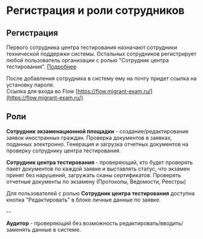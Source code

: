 # Регистрация и роли сотрудников

## Регистрация

Первого сотрудника центра тестирования назначают сотрудники технической поддержки системы. Остальных сотрудников регистрирует любой пользователь организации с ролью "Сотрудник центра тестирования". [Подробнее](kak-zaregistrirovat-zablokirovat-sotrudnikov.md)

После добавления сотрудника в систему ему на почту придет ссылка на установку пароля.\
Ссылка для входа во Flow [https://flow.migrant-exam.ru/](https://flow.migrant-exam.ru/)

## Роли

**Сотрудник экзаменационной площадки** - создание/редактирование заявок иностранных граждан. Проверка документов в заявках, поданных электронно. Генерация и загрузка отчетных документов на проверку сотруднику центра тестирования.

**Сотрудник центра тестирования** - проверяющий, кто будет проверять пакет документов по каждой заявке и выставлять статус, что экзамен принят без нарушений, загружать сканы сертификатов. Проверять отчетные документы по экзамену (Протоколы, Ведомости, Реестры)

Для пользователей с ролью **Сотрудник центра тестирования** доступна кнопка "Редактировать" в блоке личные данные по заявке.&#x20;

\--

**Аудитор** - проверяющий без возможность редактировать/вводить/заменять данные в системе.
